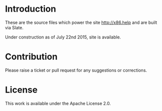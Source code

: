 # Introduction

These are the source files which power the site http://x86.help and are built via Slate.

Under construction as of July 22nd 2015, site is available.

# Contribution
Please raise a ticket or pull request for any suggestions or corrections.

# License
This work is available under the Apache License 2.0.

